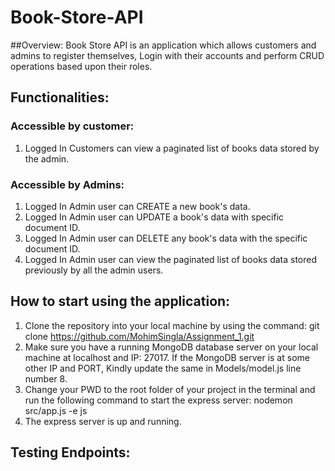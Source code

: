 # Book-Store-API

##Overview:
Book Store API is an application which allows customers and admins to register themselves, Login with their accounts and perform CRUD operations based upon their roles.

## Functionalities:

### Accessible by customer:
1. Logged In Customers can view a paginated list of books data stored by the admin.

### Accessible by Admins:
1. Logged In Admin user can CREATE a new book's data.
2. Logged In Admin user can UPDATE a book's data with specific document ID.
3. Logged In Admin user can DELETE any book's data with the specific document ID.
4. Logged In Admin user can view the paginated list of books data stored previously by all the admin users.

## How to start using the application:
1. Clone the repository into your local machine by using the command:
        git clone https://github.com/MohimSingla/Assignment_1.git
2. Make sure you have a running MongoDB database server on your local machine at localhost and IP: 27017. If the MongoDB server is at some other IP and PORT, Kindly update the same in Models/model.js line number 8.
3. Change your PWD to the root folder of your project in the terminal and run the following command to start the express server:
        nodemon src/app.js -e js
4. The express server is up and running.

## Testing Endpoints:
